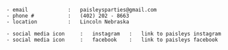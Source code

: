	- email     		: 	paisleysparties@gmail.com
	- phone #   		: 	(402) 202 - 8663
	- location  		: 	Lincoln Nebraska 

	- social media icon 	: 	instagram 	: 	link to paisleys instagram
	- social media icon 	: 	facebook 	: 	link to paisleys facebook
